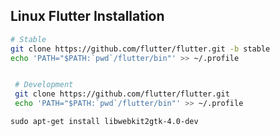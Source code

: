 
## Linux Flutter Installation

```bash
# Stable
git clone https://github.com/flutter/flutter.git -b stable
echo 'PATH="$PATH:`pwd`/flutter/bin"' >> ~/.profile


 # Development
 git clone https://github.com/flutter/flutter.git
 echo 'PATH="$PATH:`pwd`/flutter/bin"' >> ~/.profile
```

```
sudo apt-get install libwebkit2gtk-4.0-dev
```